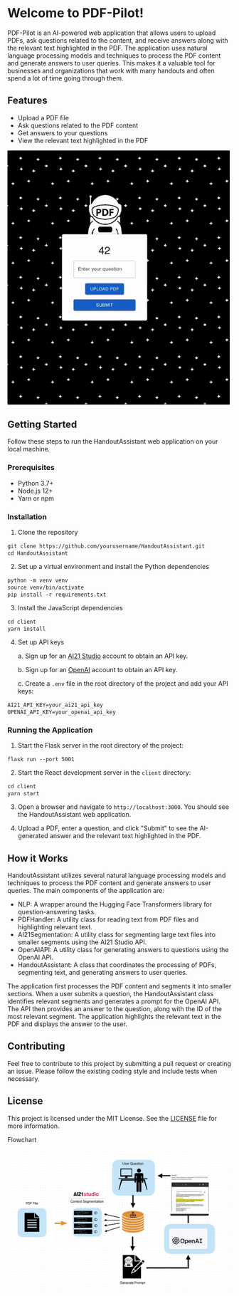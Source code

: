 # Welcome to PDF-Pilot!


PDF-Pilot is an AI-powered web application that allows users to upload PDFs, ask questions related to the content, and receive answers along with the relevant text highlighted in the PDF. 
The application uses natural language processing models and techniques to process the PDF content and generate answers to user queries.
This makes it a valuable tool for businesses and organizations that work with many handouts and often spend a lot of time going through them.

## Features

- Upload a PDF file
- Ask questions related to the PDF content
- Get answers to your questions
- View the relevant text highlighted in the PDF


<img src="images/Pilot.gif" alt="PDF-Pilot-GIF" width="500px">


## Getting Started

Follow these steps to run the HandoutAssistant web application on your local machine.

### Prerequisites

- Python 3.7+
- Node.js 12+
- Yarn or npm

### Installation

1. Clone the repository
```
git clone https://github.com/yourusername/HandoutAssistant.git
cd HandoutAssistant
```

2. Set up a virtual environment and install the Python dependencies
```
python -m venv venv
source venv/bin/activate
pip install -r requirements.txt
```

3. Install the JavaScript dependencies
```
cd client
yarn install
```

4. Set up API keys

   a. Sign up for an [AI21 Studio](https://ai21.com/studio) account to obtain an API key.

   b. Sign up for an [OpenAI](https://beta.openai.com/signup/) account to obtain an API key.

   c. Create a `.env` file in the root directory of the project and add your API keys:

```
AI21_API_KEY=your_ai21_api_key
OPENAI_API_KEY=your_openai_api_key
```

### Running the Application

1. Start the Flask server in the root directory of the project:

```
flask run --port 5001
```

2. Start the React development server in the `client` directory:

```
cd client
yarn start
```

3. Open a browser and navigate to `http://localhost:3000`. You should see the HandoutAssistant web application.

4. Upload a PDF, enter a question, and click "Submit" to see the AI-generated answer and the relevant text highlighted in the PDF.

## How it Works

HandoutAssistant utilizes several natural language processing models and techniques to process the PDF content and generate answers to user queries. The main components of the application are:

- NLP: A wrapper around the Hugging Face Transformers library for question-answering tasks.
- PDFHandler: A utility class for reading text from PDF files and highlighting relevant text.
- AI21Segmentation: A utility class for segmenting large text files into smaller segments using the AI21 Studio API.
- OpenAIAPI: A utility class for generating answers to questions using the OpenAI API.
- HandoutAssistant: A class that coordinates the processing of PDFs, segmenting text, and generating answers to user queries.

The application first processes the PDF content and segments it into smaller sections. When a user submits a question, the HandoutAssistant class identifies relevant segments and generates a prompt for the OpenAI API. The API then provides an answer to the question, along with the ID of the most relevant segment. The application highlights the relevant text in the PDF and displays the answer to the user.

## Contributing

Feel free to contribute to this project by submitting a pull request or creating an issue. Please follow the existing coding style and include tests when necessary.

## License

This project is licensed under the MIT License. See the [LICENSE](LICENSE) file for more information.







Flowchart






<img src="images/Flowchart.png" alt="Flowchart" width="600px">


                                                            
